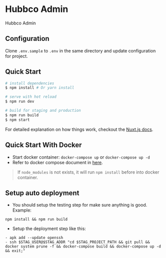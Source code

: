 # Hubbco Admin
Hubbco Admin

## Configuration

Clone `.env.sample` to `.env` in the same directory and update configuration for project.

## Quick Start

``` bash
# install dependencies
$ npm install # Or yarn install

# serve with hot reload
$ npm run dev

# build for staging and production
$ npm run build
$ npm start
```

For detailed explanation on how things work, checkout the [Nuxt.js docs](https://github.com/nuxt/nuxt.js).

## Quick Start With Docker

- Start docker container: `docker-compose up` or `docker-compose up -d`
- Refer to docker compose document in [here](https://docs.docker.com/compose/overview/#compose-documentation).

> If `node_modules` is not exists, it will run `npm install` before into docker container.

## Setup auto deployment

- You should setup the testing step for make sure anything is good. Example:
```
npm install && npm run build
```

- Setup the deployment step like this:
```
- apk add --update openssh
- ssh $STAG_USER@$STAG_ADDR "cd $STAG_PROJECT_PATH && git pull && docker system prune -f && docker-compose build && docker-compose up -d && exit;"
```
